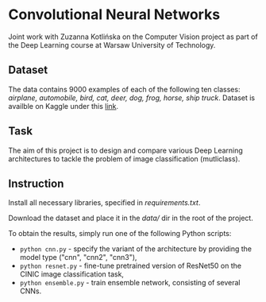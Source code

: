 # Convolutional Neural Networks
Joint work with Zuzanna Kotlińska on the Computer Vision project as part of the Deep Learning course at Warsaw University of Technology.

## Dataset

The data contains 9000 examples of each of the following ten classes: *airplane, automobile, bird, cat, deer, dog, frog, horse, ship truck*.
Dataset is availble on Kaggle under this [link](https://www.kaggle.com/datasets/eclaircat/cinic-eclair-test?resource=download).

## Task

The aim of this project is to design and compare various Deep Learning architectures to tackle the problem of image classification (mutliclass).

## Instruction
Install all necessary libraries, specified in *requirements.txt*.

Download the dataset and place it in the *data/* dir in the root of the project.

To obtain the results, simply run one of the following Python scripts:
* `python cnn.py` - specify the variant of the architecture by providing the model type ("cnn", "cnn2", "cnn3"),
* `python resnet.py` - fine-tune pretrained version of ResNet50 on the CINIC image classification task,
* `python ensemble.py` - train ensemble network, consisting of several CNNs.

